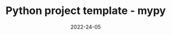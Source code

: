 ---
title: Python project template - mypy
description: using mypy
date: "2022-24-05"
banner: images/python.png
tags:
    - python
    - project
    - template
    - mypy
---
